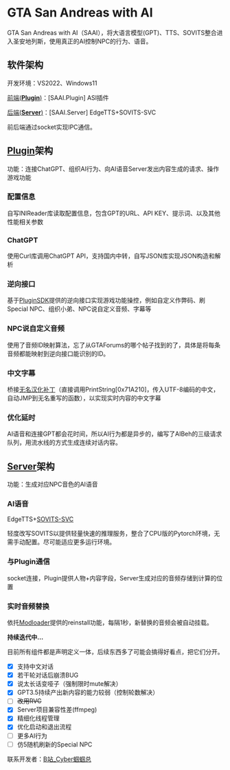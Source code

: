 # GTA San Andreas with AI
GTA San Andreas with AI（SAAI），将大语言模型(GPT)、TTS、SOVITS整合进入圣安地列斯，使用真正的AI控制NPC的行为、语音。

## 软件架构

开发环境：VS2022、Windows11

[前端(**Plugin**)](https://github.com/Katock-Cricket/SAAI.Plugin)：[SAAI.Plugin] ASI插件 

[后端(**Server**)](https://github.com/Katock-Cricket/SAAI.Server)：[SAAI.Server] EdgeTTS+SOVITS-SVC 

前后端通过socket实现IPC通信。

## [Plugin](https://github.com/Katock-Cricket/SAAI.Plugin)架构

功能：连接ChatGPT、组织AI行为、向AI语音Server发出内容生成的请求、操作游戏功能

### 配置信息

自写INIReader库读取配置信息，包含GPT的URL、API KEY、提示词、以及其他性能相关参数

### ChatGPT

使用Curl库调用ChatGPT API，支持国内中转，自写JSON库实现JSON构造和解析

### 逆向接口

基于[PluginSDK](https://github.com/DK22Pac/plugin-sdk)提供的逆向接口实现游戏功能操控，例如自定义作弊码、刷Special NPC、组织小弟、NPC说自定义音频、字幕等

### NPC说自定义音频

使用了音频ID映射算法，忘了从GTAForums的哪个帖子找到的了，具体是将每条音频都能映射到逆向接口能识别的ID。

### 中文字幕

桥接[无名汉化补丁](https://github.com/WMHHZ/VC.SA.Plugin)（直接调用PrintString[0x71A210]，传入UTF-8编码的中文，自动JMP到无名重写的函数），以实现实时内容的中文字幕

### 优化延时

AI语音和连接GPT都会花时间，所以AI行为都是异步的，编写了AIBeh的三级请求队列，用流水线的方式生成连续对话内容。

## [Server](https://github.com/Katock-Cricket/SAAI.Server)架构

功能：生成对应NPC音色的AI语音

### AI语音

EdgeTTS+[SOVITS-SVC](https://github.com/svc-develop-team/so-vits-svc)

轻度改写SOVITS以提供轻量快速的推理服务，整合了CPU版的Pytorch环境，无需手动配置。尽可能适应更多运行环境。

### 与Plugin通信

socket连接，Plugin提供人物+内容字段，Server生成对应的音频存储到计算的位置

### 实时音频替换

依托[Modloader](https://github.com/thelink2012/modloader)提供的reinstall功能，每隔1秒，新替换的音频会被自动挂载。



**持续迭代中…**

目前所有组件都是声明定义一体，后续东西多了可能会搞得好看点，把它们分开。

- [x] 支持中文对话
- [x] 若干轮对话后崩溃BUG
- [x] 说太长话变哑子（强制限时mute解决）
- [x] GPT3.5持续产出新内容的能力较弱（控制轮数解决）
- [ ] ~~改用RVC~~
- [x] Server项目兼容性差(ffmpeg)
- [x] 精细化线程管理
- [x] 优化启动和退出流程
- [ ] 更多AI行为
- [ ] 仿5随机刷新的Special NPC

联系开发者：[B站_Cyber蝈蝈总](https://space.bilibili.com/37706580)
